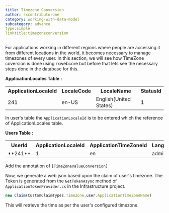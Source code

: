 ```yaml
---
title: Timezone Conversion
author: rxcontributorone
category: working-with-data-model
subcategory: advance
type:simple
linktitle:timezoneconversion
---
```


For applications working in different regions where people are accessing it from different locations in the world, it becomes necessary to manage timezones of every user. In this section, we will see how TimeZone coversion is done using rxwebcore but before that lets see the necessary steps done in the database for this.

**ApplicationLocales Table :**

<table class="table table-bordered">
<tr><th>ApplicationLocaleId</th><th>LocaleCode</th><th>LocaleName</th><th>StatusId</th></tr>
<tr><td>241</td><td>en-US</td><td>English(United States)</td><td>1</td></tr>
</table>

In user's table the `ApplicationLocaleId` is to be entered which the reference of ApplicationLocales table.

**Users Table :**

<table class="table table-bordered">
<tr><th>UserId</th><th>ApplicationLocaleId</th><th>ApplicationTimeZoneId</th><th>LanguageCode</th><th>UserName</th><th>Password</th><th>Salt</th><th>LoginBlocked</th><th>StatusId</th></tr>
<tr><td>**241**</td><td>1</td><td>en</td><td>admin</td><td>0x01A508148A63F34..</td><td>0x454353354200..</td><td>0</td><td>1</td></tr>
</table>

Add the annotation of `[TimeZoneValueConversion]`

Now, we generate a web json based upon the claim of user's timezone. The Token is generated from the `GetTokenAsync` method of `ApplicationTokenProvider.cs` in the Infrastructure project.

````js
new Claim(CustomClaimTypes.TimeZone,user.ApplicationTimeZoneName)
````

This will retrieve the time as per the user's configured timezone.